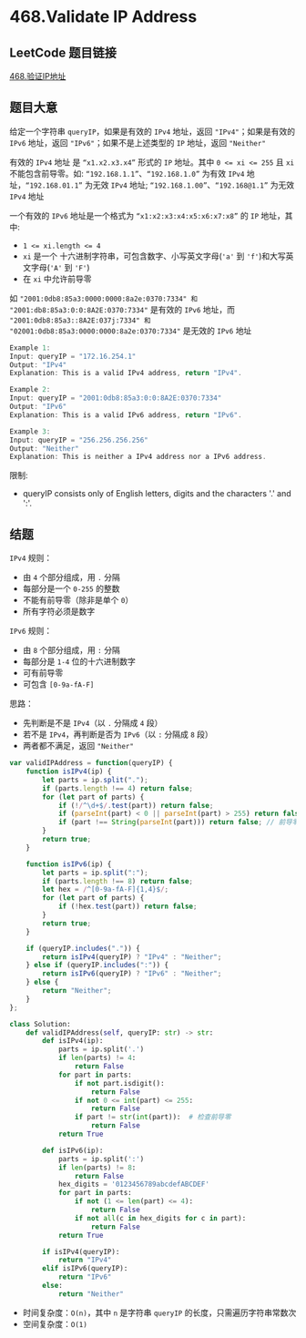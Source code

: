 # 468.Validate IP Address

## LeetCode 题目链接

[468.验证IP地址](https://leetcode.cn/problems/validate-ip-address/)

## 题目大意

给定一个字符串 `queryIP`，如果是有效的 `IPv4` 地址，返回 `"IPv4"`；如果是有效的 `IPv6` 地址，返回 `"IPv6"`；如果不是上述类型的 `IP` 地址，返回 `"Neither"` 

有效的 `IPv4` 地址 是 `“x1.x2.x3.x4”` 形式的 `IP` 地址。其中 `0 <= xi <= 255` 且 `xi` 不能包含前导零。如: `“192.168.1.1”`、`“192.168.1.0”` 为有效 `IPv4` 地址，`“192.168.01.1”` 为无效 `IPv4` 地址; `“192.168.1.00”`、`“192.168@1.1”` 为无效 `IPv4` 地址

一个有效的 `IPv6` 地址是一个格式为 `“x1:x2:x3:x4:x5:x6:x7:x8”` 的 `IP` 地址，其中:
- `1 <= xi.length <= 4`
- `xi` 是一个 十六进制字符串，可包含数字、小写英文字母(`'a'` 到 `'f'`)和大写英文字母(`'A'` 到 `'F'`)
- 在 `xi` 中允许前导零

如 `"2001:0db8:85a3:0000:0000:8a2e:0370:7334" 和 "2001:db8:85a3:0:0:8A2E:0370:7334"` 是有效的 `IPv6` 地址，而 `"2001:0db8:85a3::8A2E:037j:7334" 和 "02001:0db8:85a3:0000:0000:8a2e:0370:7334"` 是无效的 `IPv6` 地址

```js
Example 1:
Input: queryIP = "172.16.254.1"
Output: "IPv4"
Explanation: This is a valid IPv4 address, return "IPv4".

Example 2:
Input: queryIP = "2001:0db8:85a3:0:0:8A2E:0370:7334"
Output: "IPv6"
Explanation: This is a valid IPv6 address, return "IPv6".

Example 3:
Input: queryIP = "256.256.256.256"
Output: "Neither"
Explanation: This is neither a IPv4 address nor a IPv6 address.
```

限制:
- queryIP consists only of English letters, digits and the characters '.' and ':'.

## 结题

`IPv4` 规则：
- 由 `4` 个部分组成，用 `.` 分隔
- 每部分是一个 `0-255` 的整数
- 不能有前导零（除非是单个 `0`）
- 所有字符必须是数字

`IPv6` 规则：
- 由 `8` 个部分组成，用 `:` 分隔
- 每部分是 `1-4` 位的十六进制数字
- 可有前导零
- 可包含 `[0-9a-fA-F]`

思路：
- 先判断是不是 `IPv4`（以 `.` 分隔成 `4` 段）
- 若不是 `IPv4`，再判断是否为 `IPv6`（以 `:` 分隔成 `8` 段）
- 两者都不满足，返回 `"Neither"`

```js
var validIPAddress = function(queryIP) {
    function isIPv4(ip) {
        let parts = ip.split(".");
        if (parts.length !== 4) return false;
        for (let part of parts) {
            if (!/^\d+$/.test(part)) return false;
            if (parseInt(part) < 0 || parseInt(part) > 255) return false;
            if (part !== String(parseInt(part))) return false; // 前导零检测
        }
        return true;
    }

    function isIPv6(ip) {
        let parts = ip.split(":");
        if (parts.length !== 8) return false;
        let hex = /^[0-9a-fA-F]{1,4}$/;
        for (let part of parts) {
            if (!hex.test(part)) return false;
        }
        return true;
    }

    if (queryIP.includes(".")) {
        return isIPv4(queryIP) ? "IPv4" : "Neither";
    } else if (queryIP.includes(":")) {
        return isIPv6(queryIP) ? "IPv6" : "Neither";
    } else {
        return "Neither";
    }
};
```
```python
class Solution:
    def validIPAddress(self, queryIP: str) -> str:
        def isIPv4(ip):
            parts = ip.split('.')
            if len(parts) != 4:
                return False
            for part in parts:
                if not part.isdigit():
                    return False
                if not 0 <= int(part) <= 255:
                    return False
                if part != str(int(part)):  # 检查前导零
                    return False
            return True

        def isIPv6(ip):
            parts = ip.split(':')
            if len(parts) != 8:
                return False
            hex_digits = '0123456789abcdefABCDEF'
            for part in parts:
                if not (1 <= len(part) <= 4):
                    return False
                if not all(c in hex_digits for c in part):
                    return False
            return True

        if isIPv4(queryIP):
            return "IPv4"
        elif isIPv6(queryIP):
            return "IPv6"
        else:
            return "Neither"
```

- 时间复杂度：`O(n)`，其中 `n` 是字符串 `queryIP` 的长度，只需遍历字符串常数次
- 空间复杂度：`O(1)`